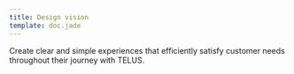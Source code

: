 ```yaml
---
title: Design vision
template: doc.jade
---
```


Create clear and simple experiences that efficiently satisfy customer needs throughout their journey with TELUS.